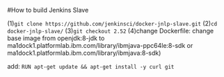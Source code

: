 #How to build Jenkins Slave

(1)```git clone https://github.com/jenkinsci/docker-jnlp-slave.git```
(2)```cd docker-jnlp-slave/```
(3)```git checkout 2.52```
(4)change Dockerfile:
change base image from openjdk:8-jdk to ma1dock1.platformlab.ibm.com/library/ibmjava-ppc64le:8-sdk or ma1dock1.platformlab.ibm.com/library/ibmjava:8-sdk)

add:
```RUN apt-get update && apt-get install -y curl git```
